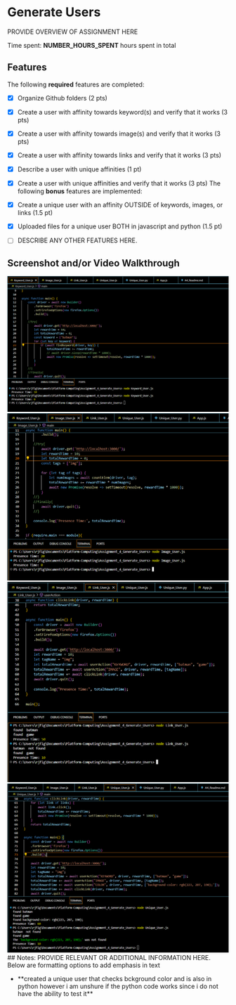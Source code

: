 # Generate Users

PROVIDE OVERVIEW OF ASSIGNMENT HERE

Time spent: **NUMBER_HOURS_SPENT** hours spent in total

## Features

The following **required** features are completed:

- [X] Organize Github folders (2 pts)
- [X] Create a user with affinity towards keyword(s) and verify that it works (3 pts)
- [X] Create a user with affinity towards image(s) and verify that it works (3 pts)
- [X] Create a user with affinity towards links and verify that it works (3 pts)
- [X] Describe a user with unique affinities (1 pt)
- [X] Create a user with unique affinities and verify that it works (3 pts)
The following **bonus** features are implemented:

- [X] Create a unique user with an affinity OUTSIDE of keywords, images, or links (1.5 pt)
- [X] Uploaded files for a unique user BOTH in javascript and python (1.5 pt)
- [ ] DESCRIBE ANY OTHER FEATURES HERE.

## Screenshot and/or Video Walkthrough

<img src="images/keywords.PNG" title='Keywords' width='' alt='keywords' />
<img src="images/image.PNG" title='images' width='' alt='images' />
<img src="images/link.PNG" title='link' width='' alt='link' />
<img src="images/unique.PNG" title='unique' width='' alt='unique' />
## Notes:
PROVIDE RELEVANT OR ADDITIONAL INFORMATION HERE. Below are formatting options to add emphasis in text
<ul>
  <li>**created a unique user that checks bckground color and is also in python however i am unshure if the python code works since i do not have the ability to test it**</li>
</ul>
